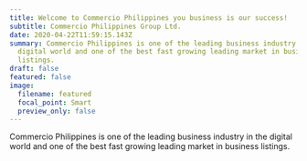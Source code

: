 ```yaml
---
title: Welcome to Commercio Philippines you business is our success!
subtitle: Commercio Philippines Group Ltd.
date: 2020-04-22T11:59:15.143Z
summary: Commercio Philippines is one of the leading business industry in the
  digital world and one of the best fast growing leading market in business
  listings.
draft: false
featured: false
image:
  filename: featured
  focal_point: Smart
  preview_only: false
---
```

Commercio Philippines is one of the leading business industry in the digital world and one of the best fast growing leading market in business listings.